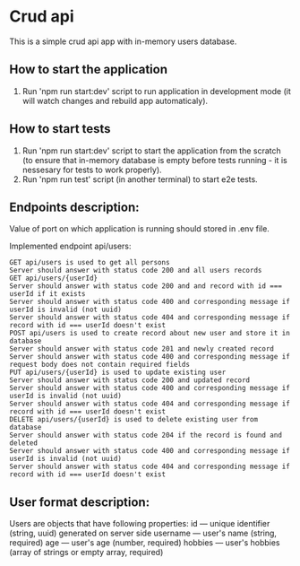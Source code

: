 # Crud api   

This is a simple crud api app with in-memory users database.

## How to start the application

1. Run 'npm run start:dev' script to run application in development mode (it will watch changes and rebuild app automaticaly).

## How to start tests

1. Run 'npm run start:dev' script to start the application from the scratch (to ensure that in-memory
    database is empty before tests running - it is nessesary for tests to work properly).
2. Run 'npm run test' script (in another terminal) to start e2e tests.

## Endpoints description:

Value of port on which application is running should stored in .env file.

Implemented endpoint api/users:

    GET api/users is used to get all persons
    Server should answer with status code 200 and all users records
    GET api/users/{userId}
    Server should answer with status code 200 and and record with id === userId if it exists
    Server should answer with status code 400 and corresponding message if userId is invalid (not uuid)
    Server should answer with status code 404 and corresponding message if record with id === userId doesn't exist
    POST api/users is used to create record about new user and store it in database
    Server should answer with status code 201 and newly created record
    Server should answer with status code 400 and corresponding message if request body does not contain required fields
    PUT api/users/{userId} is used to update existing user
    Server should answer with status code 200 and updated record
    Server should answer with status code 400 and corresponding message if userId is invalid (not uuid)
    Server should answer with status code 404 and corresponding message if record with id === userId doesn't exist
    DELETE api/users/{userId} is used to delete existing user from database
    Server should answer with status code 204 if the record is found and deleted
    Server should answer with status code 400 and corresponding message if userId is invalid (not uuid)
    Server should answer with status code 404 and corresponding message if record with id === userId doesn't exist

## User format description:

Users are objects that have following properties:
    id — unique identifier (string, uuid) generated on server side
    username — user's name (string, required)
    age — user's age (number, required)
    hobbies — user's hobbies (array of strings or empty array, required)